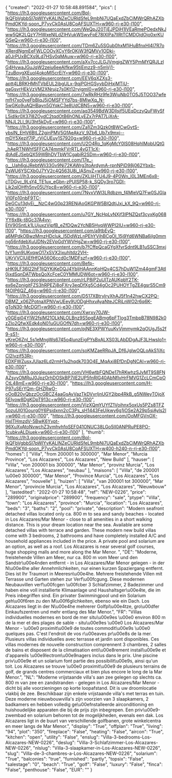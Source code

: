 {
"created": "2022-01-27 10:58:48.891584",
"pics": [
"https://lh3.googleusercontent.com/Bpl-IkQFbVgbbSI7pWlYvKALlNZeCURldSfeL9mbNi7UQaExdZbCiMWrQRhAZXbPmdOKYd-soon_P7yvCk0AsU8CoAFSUXTH=w960-rj-e30-l100",
"https://lh3.googleusercontent.com/WeQpJ20TjEJPDjH1IVEaRmePOedxNkJww5QK2LQzY7HWxeNlLdZIHVukWSwvFpE78lXlPa7llRtTCMDOjdOjo0xrKUQSeQ=w960-rj-e30-l100",
"https://lh3.googleusercontent.com/TDm6Zu5SGub0hxM1jHuBfnxHl4I7R7oXRerdNgmEeFWLCOOvXCyY6rOKjW3fQMVv1ODki-a0JrPUxBCXs9Ld7HSv0qMAuw=w960-rj-e30-l100",
"https://lh3.googleusercontent.com/aXv7ccJLGJVmgjgZWY5PmMYQRJLzlG4HywaJGuJqW2zeiu6eeAlfkw95tiEmzz9-n5mVj1-TzuBqygXEuol4okoMl5crEiY=w960-rj-e30-l100",
"https://lh3.googleusercontent.com/EEV6qXZXs3-aptt4LBRKHMhTVbEUL2ibgULx-9qjPGHGSyvbDiHxjMTiU-gaGsvrHEkVzVM2XNrujz7s0Kt12ryigmI0=w960-rj-e30-l100",
"https://lh3.googleusercontent.com/7wRkRHz9fe3WjuNb0TO5J5TOO37wfemfH7xo0yeFbBIqJ5jOMSFYYd7bs-8MIwXq_N-5wGKo9uAQHBayn5GYqkC3e8UdCBN5=w960-rj-e30-l100",
"https://lh3.googleusercontent.com/aq3549BdW3Dllsjf5UEqDczyQuFWySfL5idIkr0X37l8ZOydC2tqdOtB6hONLyEZx7rPAT7LjXrA-NNJL2Ll_9U3ht5kDyE=w960-rj-e30-l100",
"https://lh3.googleusercontent.com/Za1lZm3Qzk0tBWCwGvtS-ybslN_EHV6BtLZ2gjnPMV5GfAeAkzV_9Zb6_Ub7x9mxj--mDY5Xezif7IP_rVjCUEuy1S7920g=w960-rj-e30-l100",
"https://lh3.googleusercontent.com/U2O4Ro_1qKgMcY0lS08HqhIMobUQtG_hAeRTNWhfSFFCA74mmkFVrRTL4vGT1cX-4tAdEJSebQX59WBhDVTbW1CgabiR2SDm=w960-rj-e30-l100",
"https://lh3.googleusercontent.com/17e_-o__Uah6gjJRebtWli33Gv9Ni72KAWrg3toArdymA-rpnNPiD98j062Ybxb-ZsWU6YSCXb0J7YV2c4Q563U8i_IASnvZ=w960-rj-e30-l100",
"https://lh3.googleusercontent.com/ZKLliHTU4J9-4P0Wn_I0L3MEn6x8-cTDGyc_9LsY4_TE1ux_eGbn-zPUISP58-k_SQDy3ro7GDl-Lik2qlOHfh5ny05UYpc8=w960-rj-e30-l100",
"https://lh3.googleusercontent.com/7NyxVWI3LRdbzm_f4MIeVQ7Fw0SJGlaVI0Fp10nbF9TC-DeGCu13dyEi__NzC4wG0p23RENjAoGKGPW5BlQdtjJxj_kX_9Q=w960-rj-e30-l100",
"https://lh3.googleusercontent.com/u7GY_NcHpLvNXjf3IPNZQsf3cyxKg068YY6x8k-t8Gc37A4vv-EtV90SntLk1LUjuxzVipfB_eZfDQw2YcNB5HyqWWPI2IU=w960-rj-e30-l100",
"https://lh3.googleusercontent.com/a9tbEyQ-a6MPdkOBwzMmzHDcluk_I5DdWzLnPEhYVihBCgOI_15j9Yd6WNBa6jIg0mmng56nfdebXuUDNy2EVpGdYWVHgZw=w960-rj-e30-l100",
"https://lh3.googleusercontent.com/b7fCffpQcaGYgXfvrSdnt9LB1uSSC3mxjfvY1um9UKvqwO17xSVX2jxuhItdz2VH-UKrVVClUiEfHfOA56O6ccd0c1MDFszf=w960-rj-e30-l100",
"https://lh3.googleusercontent.com/Befp-sHK9LF36I22hF1ljQYKiKeDQJ4YbljHAAnnKpHQv4CS7hDuW1Zm44gmF3AtI0jxdSqnDATWbsQoXcFceC0YMMUDW6ot=w960-rj-e30-l100",
"https://lh3.googleusercontent.com/rLP8iP2uUlTzAUKpbY2TK-ex6eZpnigjtFZS3hRPEZj8oFXry3eqDfXg5Cd4gOc2PUHOYTgZE4gsrS5Cm9f4OIP6QZ_46g=w960-rj-e30-l100",
"https://lh3.googleusercontent.com/D517XBtrylryXhAJ5f1n42hwCX2PQ-DBMZ_x06ZPotnaXPNVwUEey9UODgHhxvAyaNteJCRjLnWO2r6q6K-gToN30-McDGf1=w960-rj-e30-l100",
"https://lh3.googleusercontent.com/Xwrxv70JW-y0GEgi04YIW2fsIM21OLkNLOLBnz9S5pgEABmg6pFTlog3TmbpB78N982k0zZIo2QfwXEdk4oN01uGUGOfN7dh=w960-rj-e30-l100",
"https://lh3.googleusercontent.com/pjNE3XPWYuuKvVjmmymk2qOUgJ5s2f9-sS1-yKreO6ZnI_5s1eMngWs6745o4lunzEigPYsBxALXS03LAbDDgAJF3LHwsIo1=w960-rj-e30-l100",
"https://lh3.googleusercontent.com/soKMZaeRRpJA_Df6JglwOQLoAkS1jXcCl2Ivzif53Rr-EDXFWZusxJUlaz6Ld2rmH1u2hqdk703O4E_MqAxi8EfDnDgNCAI=w960-rj-e30-l100",
"https://lh3.googleusercontent.com/VH6wtbFQNDe17hRKwhzSJvMT9S8FNAZsyyOMRuJ0JpzOrhDOSkBP7ilE2UP5fnRlG40AbNfIvHrFMVG1ZcLCmCpOCtL48mE=w960-rj-e30-l100",
"https://lh3.googleusercontent.com/H-P97uSErYQm-GHZRwO-oOoB20vQbzzOcGBCZ4aaGsAvVazTkDVvrljnUGY2ibp4RkB_g5NWeyTOjoX5EIyow8DgKDpT913c=w960-rj-e30-l100",
"https://lh3.googleusercontent.com/VjzXQmYUYfZ1Voihnx5oxUs5PZs8TFZ5ozuUl01Gourg0Y6Psidxnn2cC3Ps_sH1443FeUjkwy6g1jOSe2A29p5sjAyls2I=w960-rj-e30-l100",
"https://lh3.googleusercontent.com/OoMFGVnOX-HxITHmzdV-5BwK6Yvpt-96XuXvAtoNvwchZ3vmhvhfpSEF041ONUC38LGo5lI0ANPRuPE8PO-1cubkvALDiuek=w960-rj-e30-l100"
],
"thumb": "https://lh3.googleusercontent.com/Bpl-IkQFbVgbbSI7pWlYvKALlNZeCURldSfeL9mbNi7UQaExdZbCiMWrQRhAZXbPmdOKYd-soon_P7yvCk0AsU8CoAFSUXTH=w400-h240-n-rj-e30-l100",
"homes": [
"Villa",
"from 200001 to 300000",
"Mar Menor",
"Murcia Province",
"Los Alcazares",
"Los Alcazares",
"New Build"
],
"hauser": [
"Villa",
"von 200001 bis 300000",
"Mar Menor",
"provinz Murcia",
"Los Alcazares",
"Los Alcazares",
"neubau"
],
"maisons": [
"Villa",
"de 200001 \u00e0 300000",
"Mar Menor",
"Province Murcia",
"Los Alcazares",
"Los Alcazares",
"nouvelle"
],
"huizen": [
"Villa",
"van 200001 tot 300000",
"Mar Menor",
"provincie Murcia",
"Los Alcazares",
"Los Alcazares",
"Nieuwbouw"
],
"lastedited": "2022-01-27 10:58:48",
"ref": "NEW-0226",
"price": "289900",
"originalprice": "289900",
"frequency": "sale",
"ptype": "Villa",
"town": "Los Alcazares",
"province": "Murcia",
"location": "Los Alcazares",
"beds": "3",
"baths": "2",
"pool": "private",
"description": "Modern seafront detached villas located only ca. 800 m to sea and sandy beaches - located in Los Alcazares/Mar Menor - close to all amenities in a short walking distance. This is your dream location near the sea. Available are some detached villas with terrace and garden. These modern new build villas come with 3 bedrooms, 2 bathrooms and have completely installed A/C and household appliances included in the price. A private pool and solarium are an option, as well as a roof. Los Alcazares is near several golf courses, huge shopping malls and more along the Mar Menor. ",
"DE": "Moderne, freistehende Villen am Meer, nur ca. 800 m vom Meer und den Sandstr\u00e4nden entfernt - in Los Alcazares/Mar Menor gelegen - in der N\u00e4he aller Annehmlichkeiten, nur einen kurzen Spaziergang entfernt. Dies ist Ihr Traumort in Meeresn\u00e4he. Mehrere freistehende Villen mit Terrasse und Garten stehen zur Verf\u00fcgung. Diese modernen Neubauvillen verf\u00fcgen \u00fcber 3 Schlafzimmer, 2 Badezimmer und haben eine voll installierte Klimaanlage und Haushaltsger\u00e4te, die im Preis inbegriffen sind. Ein privater Swimmingpool und ein Solarium geh\u00f6ren zu den M\u00f6glichkeiten, ebenso wie ein Dach. Los Alcazares liegt in der N\u00e4he mehrerer Golfpl\u00e4tze, gro\u00dfer Einkaufszentren und mehr entlang des Mar Menor.",
"FR": "Villas individuelles modernes en bord de mer situ\u00e9es \u00e0 environ 800 m de la mer et des plages de sable - situ\u00e9es \u00e0 Los Alcazares/Mar Menor - \u00e0 proximit\u00e9 de toutes commodit\u00e9s \u00e0 quelques pas. C'est l'endroit de vos r\u00eaves pr\u00e8s de la mer. Plusieurs villas individuelles avec terrasse et jardin sont disponibles. Ces villas modernes de nouvelle construction comprennent 3 chambres, 2 salles de bains et disposent de la climatisation enti\u00e8rement install\u00e9e et d'appareils \u00e9lectrom\u00e9nagers inclus dans le prix. Une piscine priv\u00e9e et un solarium font partie des possibilit\u00e9s, ainsi qu'un toit. Los Alcazares se trouve \u00e0 proximit\u00e9 de plusieurs terrains de golf, de grands centres commerciaux et bien plus encore le long de la Mar Menor.",
"NL": "Moderne vrijstaande villa's aan zee gelegen op slechts ca. 800 m van zee en zandstranden - gelegen in Los Alcazares/Mar Menor - dicht bij alle voorzieningen op korte loopafstand. Dit is uw droomlocatie vlakbij de zee. Beschikbaar zijn enkele vrijstaande villa's met terras en tuin. Deze moderne nieuwbouwvilla's zijn voorzien van 3 slaapkamers, 2 badkamers en hebben volledig ge\u00efnstalleerde airconditioning en huishoudelijke apparaten die bij de prijs zijn inbegrepen. Een priv\u00e9-zwembad en solarium behoren tot de mogelijkheden, evenals een dak. Los Alcazares ligt in de buurt van verschillende golfbanen, grote winkelcentra en meer langs de Mar Menor.",
"display": "True",
"offplan": "True",
"living": "94",
"plot": "350",
"fireplace": "False",
"heating": "False",
"aircon": "True",
"kitchen": "open",
"utility": "False",
"enslug": "Villa-3-bedrooms-Los-Alcazares-NEW-0226",
"deslug": "Villa-3-Schlafzimmer-Los-Alcazares-NEW-0226",
"nlslug": "Villa-3-slaapkamer-in-Los-Alcazares-NEW-0226",
"slug": "Villa-de-3-chambres-a-Los-Alcazares-NEW-0226",
"solarium": "True",
"balconies": "true",
"furnished": "partly",
"topsix": "False",
"salestage": "0",
"beach": "True",
"golf": "False",
"luxury": "False",
"finca": "False",
"penthouse": "False",
"EUR": ""
}